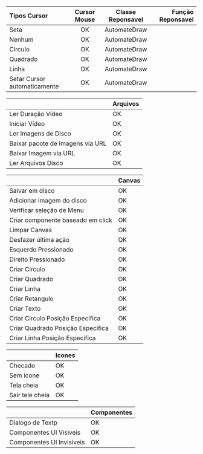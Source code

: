 |  Tipos Cursor | Cursor Mouse | Classe Reponsavel |  Função Reponsavel |
| :---         |     :---:      |   :---:      |          ---: |
| Seta | OK  |  AutomateDraw  |
| Nenhum  | OK  |AutomateDraw  |
| Circulo  | OK  |AutomateDraw  |
| Quadrado  | OK  |AutomateDraw  |
| Linha  | OK  |AutomateDraw  |
| Setar Cursor automaticamente  | OK  |AutomateDraw  |

|   | Arquivos |
| ------------- | ------------- |
| Ler Duração Vídeo | OK  |
| Iniciar Vídeo  | OK  |
| Ler Imagens de Disco  | OK  |
| Baixar pacote de Imagens via URL  | OK  |
| Baixar Imagem via URL  | OK  |
| Ler Arquivos Disco  | OK  |
  
|   | Canvas |
| ------------- | ------------- |
| Salvar em disco | OK  |
| Adicionar imagem do disco | OK  |
| Verificar seleção de Menu  | OK  |
| Criar componente baseado em click  | OK  |
| Limpar Canvas  | OK  |
| Desfazer última ação  | OK  |
| Esquerdo Pressionado | OK  |
| Direito Pressionado  | OK  |
| Criar Circulo  | OK  |
| Criar Quadrado  | OK  |
| Criar Linha  | OK  |
| Criar Retangulo  | OK  |
| Criar Texto  | OK  |
| Criar Circulo Posição Especifica | OK  |
| Criar Quadrado  Posição Especifica| OK  |
| Criar Linha Posição Especifica | OK  |

|   | Icones |
| ------------- | ------------- |
| Checado | OK  |
| Sem icone  | OK  |
| Tela cheia  | OK  |
| Sair tele cheia  | OK  |  

|   | Componentes |
| ------------- | ------------- |
| Dialogo de Textp | OK  |
| Componentes UI Visiveis  | OK  |
| Componentes UI Invisiveis  | OK  |

